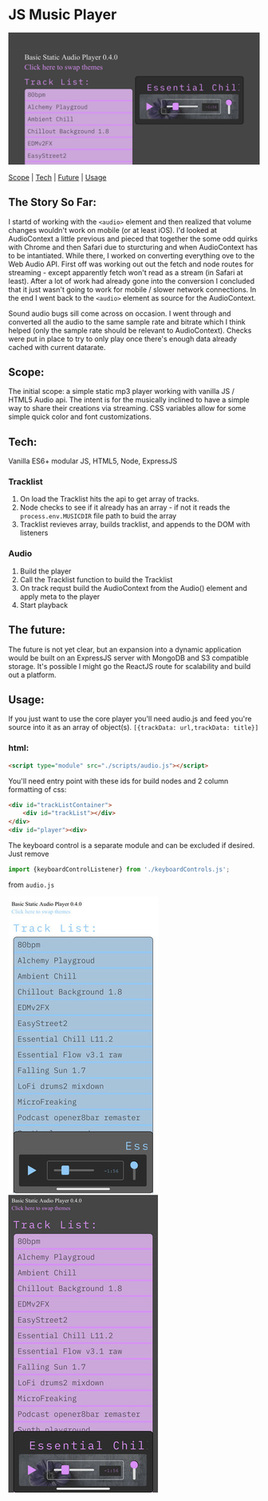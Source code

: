 # JS Music Player

![Wide mobile JS Music Player](./githubImgs/wideJsMusicPlayer.jpg)

[Scope](##Scope:) | [Tech](##Tech:) | [Future](##The-future) | [Usage](##Usage:)
## The Story So Far:
I startd of working with the `<audio>` element and then realized that volume changes wouldn't work on mobile (or at least iOS). I'd looked at AudioContext a little previous and pieced that together the some odd quirks with Chrome and then Safari due to sturcturing and when AudioContext has to be intantiated. While there, I worked on converting everything ove to the Web Audio API. First off was working out out the fetch and node routes for streaming - except apparently fetch won't read as a stream (in Safari at least). After a lot of work had already gone into the conversion I concluded that it just wasn't going to work for mobile / slower network connections. In the end I went back to the `<audio>` element as source for the AudioContext. 

Sound audio bugs sill come across on occasion. I went through and converted all the audio to the same sample rate and bitrate which I think helped (only the sample rate should be relevant to AudioContext). Checks were put in place to try to only play once there's enough data already cached with current datarate.
## Scope:
The initial scope: a simple static mp3 player working with vanilla JS / HTML5 Audio api. The intent is for the musically inclined to have a simple way to share their creations via streaming. CSS variables allow for some simple quick color and font customizations.

## Tech:
 Vanilla ES6+ modular JS, HTML5, Node, ExpressJS
### Tracklist
1. On load the Tracklist hits the api to get array of tracks. 
2. Node checks to see if it already has an array - if not it reads the `process.env.MUSICDIR` file path to buid the array
3. Tracklist revieves array, builds tracklist, and appends to the DOM with listeners
### Audio
1. Build the player
2. Call the Tracklist function to build the Tracklist
3. On track requst build the AudioContext  from the Audio() element and apply meta to the player
4. Start playback
## The future:
The future is not yet clear, but an expansion into a dynamic application would be built on an ExpressJS server with MongoDB and S3 compatible storage. It's possible I might go the ReactJS route for scalability and build out a platform.

## Usage:
If you just want to use the core player you'll need audio.js and feed you're source into it as an array of object(s). `[{trackData: url,trackData: title}]`
### html:
```html
<script type="module" src="./scripts/audio.js"></script>
```

You'll need entry point with these ids for build nodes and 2 column formatting of css:
```html
<div id="trackListContainer">
    <div id="trackList"></div>
</div>
<div id="player"><div>
```

The keyboard control is a separate module and can be excluded if desired. Just remove
```javascript
import {keyboardControlListener} from './keyboardControls.js';
```
from `audio.js`

![JS Music Player blue](./githubImgs/blue.jpg) ![JS MusicPlayer magenta](./githubImgs/magenta.jpg)
